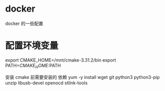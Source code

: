 # docker
docker 的一些配置

# 配置环境变量
export CMAKE_HOME=/mnt/cmake-3.31.2/bin
export PATH=$CMAKE_HOME:$PATH   


安装 cmake 前需要安装的 依赖
yum -y install  wget  git    python3  python3-pip  unzip  libusb-devel   openocd   stlink-tools 